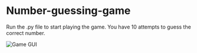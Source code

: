 # Number-guessing-game
Run the .py file to start playing the game.
You have 10 attempts to guess the correct number.

![Game GUI](https://user-images.githubusercontent.com/61645942/170495466-13fcfb62-34b7-40cd-8f04-21618ebbd71d.png)

